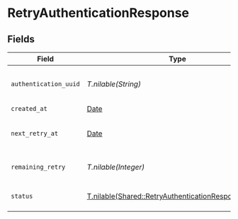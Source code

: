 # RetryAuthenticationResponse


## Fields

| Field                                                                                                            | Type                                                                                                             | Required                                                                                                         | Description                                                                                                      | Example                                                                                                          |
| ---------------------------------------------------------------------------------------------------------------- | ---------------------------------------------------------------------------------------------------------------- | ---------------------------------------------------------------------------------------------------------------- | ---------------------------------------------------------------------------------------------------------------- | ---------------------------------------------------------------------------------------------------------------- |
| `authentication_uuid`                                                                                            | *T.nilable(String)*                                                                                              | :heavy_minus_sign:                                                                                               | The UUID of the corresponding authentication.                                                                    |                                                                                                                  |
| `created_at`                                                                                                     | [Date](https://ruby-doc.org/stdlib-2.6.1/libdoc/date/rdoc/Date.html)                                             | :heavy_minus_sign:                                                                                               | N/A                                                                                                              |                                                                                                                  |
| `next_retry_at`                                                                                                  | [Date](https://ruby-doc.org/stdlib-2.6.1/libdoc/date/rdoc/Date.html)                                             | :heavy_minus_sign:                                                                                               | The time at which the next retry will be available.                                                              |                                                                                                                  |
| `remaining_retry`                                                                                                | *T.nilable(Integer)*                                                                                             | :heavy_minus_sign:                                                                                               | The number of retries remaining.                                                                                 | 3                                                                                                                |
| `status`                                                                                                         | [T.nilable(Shared::RetryAuthenticationResponseStatus)](../../models/shared/retryauthenticationresponsestatus.md) | :heavy_minus_sign:                                                                                               | The status of the authentication.                                                                                | approved                                                                                                         |